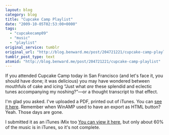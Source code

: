 ```yaml
---
layout: blog
category: blog
title: "Cupcake Camp Playlist"
date: "2009-10-05T02:53:00+0000"
tags:
  - "cupcakecamp09"
  - "music"
  - "playlist"
original_service: tumblr
original_url: "http://blog.benward.me/post/204721221/cupcake-camp-playlist"
tumblr_post_type: text
atomid: "http://blog.benward.me/post/204721221/cupcake-camp-playlist"
---
```

If you attended Cupcake Camp today in San Francisco (and let's face it, you should have done; it was delicious) you may have wondered between mouthfuls of cake and icing “Just what _are_ these splendid and eclectic tunes accompanying my noshing?”—or a thought transcript to that effect.

I'm glad you asked. I've uploaded a PDF, printed out of iTunes. You can [see it here](http://benward.me/files/Cupcake-Camp-Playlist.pdf). Remember when WinAMP used to have an export as HTML button? Yeah. Those days are gone.

I submitted it as an iTunes iMix too [You can view it here](http://itunes.apple.com/WebObjects/MZStore.woa/wa/viewIMix?id=334641037 "Open iMix in iTunes"), but only about 60% of the music is in iTunes, so it's not complete.